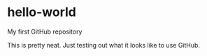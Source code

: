 # hello-world
My first GitHub repository

This is pretty neat. Just testing out what it looks like to use GitHub.
